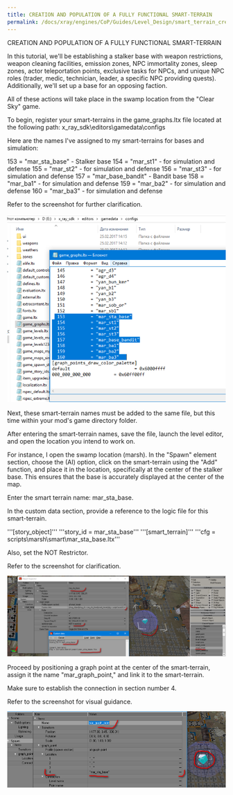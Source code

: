 ```yaml
---
title: CREATION AND POPULATION OF A FULLY FUNCTIONAL SMART-TERRAIN
permalink: /docs/xray/engines/CoP/Guides/Level_Design/smart_terrain_creation/
---
```


CREATION AND POPULATION OF A FULLY FUNCTIONAL SMART-TERRAIN

In this tutorial, we'll be establishing a stalker base with weapon restrictions, weapon cleaning facilities, emission zones, NPC immortality zones, sleep zones, actor teleportation points, exclusive tasks for NPCs, and unique NPC roles (trader, medic, technician, leader, a specific NPC providing quests). Additionally, we'll set up a base for an opposing faction.

All of these actions will take place in the swamp location from the "Clear Sky" game.

To begin, register your smart-terrains in the game_graphs.ltx file located at the following path: x_ray_sdk\editors\gamedata\configs

Here are the names I've assigned to my smart-terrains for bases and simulation:

153 = "mar_sta_base" - Stalker base
154 = "mar_st1" - for simulation and defense
155 = "mar_st2" - for simulation and defense
156 = "mar_st3" - for simulation and defense
157 = "mar_base_bandit" - Bandit base
158 = "mar_ba1" - for simulation and defense
159 = "mar_ba2" - for simulation and defense
160 = "mar_ba3" - for simulation and defense

Refer to the screenshot for further clarification.

<p align="center">
<img src="/assets/img/ref1.png">
</p>

Next, these smart-terrain names must be added to the same file, but this time within your mod's game directory folder.

After entering the smart-terrain names, save the file, launch the level editor, and open the location you intend to work on.

For instance, I open the swamp location (marsh). In the "Spawn" element section, choose the (AI) option, click on the smart-terrain using the "Add" function, and place it in the location, specifically at the center of the stalker base. This ensures that the base is accurately displayed at the center of the map.

Enter the smart terrain name: mar_sta_base.

In the custom data section, provide a reference to the logic file for this smart-terrain.

'''[story_object]'''
'''story_id = mar_sta_base'''
'''[smart_terrain]'''
'''cfg = scripts\marsh\smart\mar_sta_base.ltx'''

Also, set the NOT Restrictor.

Refer to the screenshot for clarification.

<p align="center">
<img src="/assets/img/ref2.png">
</p>

Proceed by positioning a graph point at the center of the smart-terrain, assign it the name "mar_graph_point," and link it to the smart-terrain.

Make sure to establish the connection in section number 4.

Refer to the screenshot for visual guidance.

<p align="center">
<img src="/assets/img/ref3.png">
</p>

